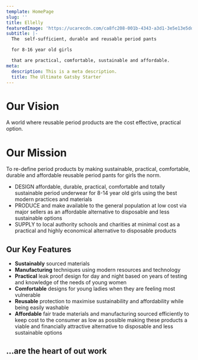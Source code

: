 ```yaml
---
template: HomePage
slug: ''
title: Ellelly
featuredImage: 'https://ucarecdn.com/ca8fc208-001b-4343-a3d1-3e5e13e5ddfe/'
subtitle: |-
  The  self-sufficient, durable and reusable period pants 

  for 8-16 year old girls 

  that are practical, comfortable, sustainable and affordable.
meta:
  description: This is a meta description.
  title: The Ultimate Gatsby Starter
---
```

# Our Vision

A world where reusable period products are the cost effective, practical option. 

# Our Mission

To re-define period products by making sustainable, practical, comfortable, durable and affordable reusable period pants for girls the norm. 

* DESIGN affordable, durable, practical, comfortable and totally sustainable period underwear for 8-14 year old girls using the best modern practices and materials 
* PRODUCE and make available to the general population at low cost via major sellers as an affordable alternative to disposable and less sustainable options 
* SUPPLY to local authority schools and charities at minimal cost as a practical and highly economical alternative to disposable products 

## Our Key Features

* **Sustainably** sourced materials 
* **Manufacturing** techniques using modern resources and technology
* **Practical** leak proof design for day and night based on years of testing and knowledge of the needs of young women 
* **Comfortable** designs for young ladies when they are feeling most vulnerable
* **Reusable** protection to maximise sustainability and affordability while being easily washable
* **Affordable** fair trade materials and manufacturing sourced efficiently to keep cost to the consumer as low as possible making these products a viable and financially attractive alternative to disposable and less sustainable options

## ...are the heart of out work